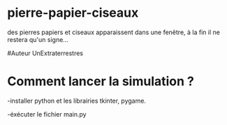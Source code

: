 # pierre-papier-ciseaux
des pierres papiers et ciseaux apparaissent dans une fenêtre, à la fin il ne restera qu'un signe...

#Auteur
UnExtraterrestres

# Comment lancer la simulation ?
-installer python et les librairies tkinter, pygame.

-éxécuter le fichier main.py
